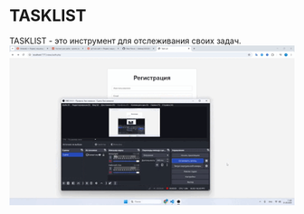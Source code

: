 # TASKLIST
TASKLIST - это инструмент для отслеживания своих задач.
<br>
![](https://github.com/Aleksey242424/tasklist/blob/main/docs/assets/media/2025-05-31%2011-43-03.gif)
